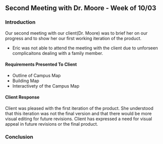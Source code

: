 ## Second Meeting with Dr. Moore - Week of 10/03

### Introduction

Our second meeting with our client(Dr. Moore) was to brief her on our progress and to show her our first working iteration of the product.
* Eric was not able to attend the meeting with the client due to unforseen complicaitons dealing with a family member. 

#### Requirements Presented To Client

* Outline of Campus Map
* Building Map
 * Interactivety of the Campus Map


#### Client Response

Client was pleased with the first iteration of the product. She understood that this iteration was not the final version and that there would be more visual editing for future revisions. Client has expressed a need for visual appeal in future revisions or the final product. 

### Conclusion

